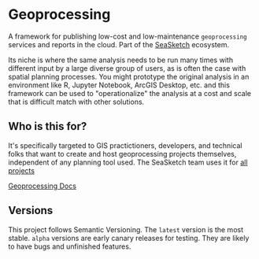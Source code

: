 # Geoprocessing

A framework for publishing low-cost and low-maintenance `geoprocessing` services and reports in the cloud.  Part of the [SeaSketch](https://seasketch.org/) ecosystem.

Its niche is where the same analysis needs to be run many times with different input by a large diverse group of users, as is often the case with spatial planning processes.  You might prototype the original analysis in an environment like R, Jupyter Notebook, ArcGIS Desktop, etc. and this framework can be used to "operationalize" the analysis at a cost and scale that is difficult match with other solutions.

## Who is this for?

It's specifically targeted to GIS practictioners, developers, and technical folks that want to create and host geoprocessing projects themselves, independent of any planning tool used. The SeaSketch team uses it for [all projects](https://github.com/mcclintock-lab?q=-next&type=&language=&sort=)

[Geoprocessing Docs](https://github.com/seasketch/geoprocessing#readme)

## Versions

This project follows Semantic Versioning. The `latest` version is the most stable. `alpha` versions are early canary releases for testing.  They are likely to have bugs and unfinished features.